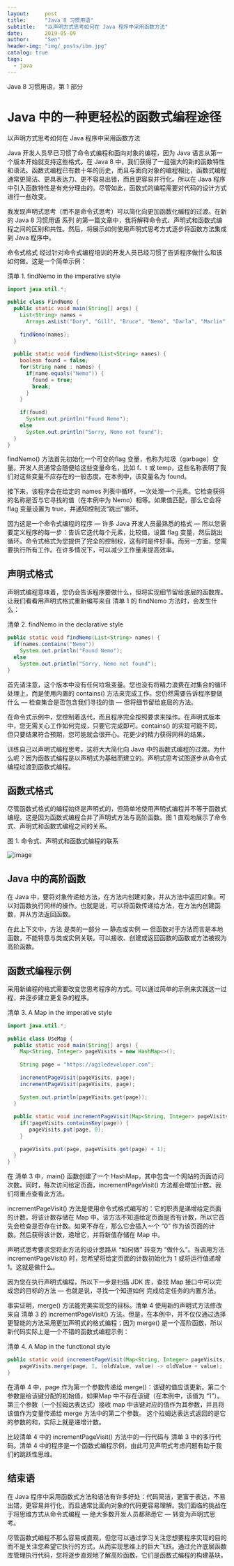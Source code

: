 ```yaml
---
layout:     post
title:      "Java 8 习惯用语"
subtitle:   "以声明方式思考如何在 Java 程序中采用函数方法"
date:       2019-05-09
author:     "Sen"
header-img: "img/_posts/ibm.jpg"
catalog: true
tags:
  - java
---
```

Java 8 习惯用语，第 1 部分
# Java 中的一种更轻松的函数式编程途径

以声明方式思考如何在 Java 程序中采用函数方法


Java 开发人员早已习惯了命令式编程和面向对象的编程，因为 Java 语言从第一个版本开始就支持这些格式。在 Java 8 中，我们获得了一组强大的新的函数特性和语法。函数式编程已有数十年的历史，而且与面向对象的编程相比，函数式编程通常更简洁、更具表达力、更不容易出错，而且更容易并行化。所以在 Java 程序中引入函数特性是有充分理由的。尽管如此，函数式的编程需要对代码的设计方式进行一些改变。

我发现声明式思考（而不是命令式思考）可以简化向更加函数化编程的过渡。在新的 Java 8 习惯用语 系列 的第一篇文章中，我将解释命令式、声明式和函数式编程之间的区别和共性。然后，将展示如何使用声明式思考方式逐步将函数方法集成到 Java 程序中。

命令式格式
经过针对命令式编程培训的开发人员已经习惯了告诉程序做什么和该如何做。这是一个简单示例：

清单 1. findNemo in the imperative style

```java
import java.util.*;
 
public class FindNemo {
  public static void main(String[] args) {
    List<String> names = 
      Arrays.asList("Dory", "Gill", "Bruce", "Nemo", "Darla", "Marlin", "Jacques");
 
    findNemo(names);
  }                 
   
  public static void findNemo(List<String> names) {
    boolean found = false;
    for(String name : names) {
      if(name.equals("Nemo")) {
        found = true;
        break;
      }
    }
     
    if(found)
      System.out.println("Found Nemo");
    else
      System.out.println("Sorry, Nemo not found");
  }
}
```

findNemo() 方法首先初始化一个可变的flag 变量，也称为垃圾（garbage）变量。开发人员通常会随便给这些变量命名，比如 f、t 或 temp，这些名称表明了我们对这些变量不应存在的一般态度。在本例中，该变量名为 found。

接下来，该程序会在给定的 names 列表中循环，一次处理一个元素。它检查获得的名称是否与它寻找的值（在本例中为 Nemo）相等。如果值匹配，那么它会将 flag 变量设置为 true，并通知控制流“跳出”循环。

因为这是一个命令式编程的程序 — 许多 Java 开发人员最熟悉的格式 — 所以您需要定义程序的每一步：告诉它迭代每个元素，比较值，设置 flag 变量，然后跳出循环。命令式格式为您提供了完全的控制权，这有时是件好事。而另一方面，您需要执行所有工作。在许多情况下，可以减少工作量来提高效率。

声明式格式
-
声明式编程意味着，您仍会告诉程序要做什么，但将实现细节留给底层的函数库。让我们看看用声明式格式重新编写来自 清单 1 的 findNemo 方法时，会发生什么：

清单 2. findNemo in the declarative style
```java
public static void findNemo(List<String> names) {
  if(names.contains("Nemo"))
    System.out.println("Found Nemo");
  else
    System.out.println("Sorry, Nemo not found");
}
```
首先请注意，这个版本中没有任何垃圾变量。您也没有将精力浪费在对集合的循环处理上，而是使用内置的 contains() 方法来完成工作。您仍然需要告诉程序要做什么 — 检查集合是否包含我们寻找的值 — 但将细节留给底层的方法。

在命令式示例中，您控制着迭代，而且程序完全按照要求来操作。在声明式版本中，您无需关心工作如何完成，只要它完成即可。contains() 的实现可能不同，但只要结果符合预期，您可能就会很开心。花更少的精力获得同样的结果。

训练自己以声明式编程思考，这将大大简化向 Java 中的函数式编程的过渡。为什么呢？因为函数式编程是以声明式为基础而建立的。声明式思考试图逐步从命令式编程过渡到函数式编程。

函数式格式
-
尽管函数式格式的编程始终是声明式的，但简单地使用声明式编程并不等于函数式编程。这是因为函数式编程合并了声明式方法与高阶函数。图 1 直观地展示了命令式、声明式和函数式编程之间的关系。

图 1. 命令式、声明式和函数式编程的联系

![image](img/_posts/fig1.jpg)

Java 中的高阶函数
-
在 Java 中，要将对象传递给方法，在方法内创建对象，并从方法中返回对象。可以对函数执行同样的操作。也就是说，可以将函数传递给方法，在方法内创建函数，并从方法返回函数。

在此上下文中，方法 是类的一部分 — 静态或实例 — 但函数对于方法而言是本地函数，不能特意与类或实例关联。可以接收、创建或返回函数的函数或方法被视为高阶函数。

函数式编程示例
-
采用新编程的格式需要改变您思考程序的方式。可以通过简单的示例来实践这一过程，并逐步建立更复杂的程序。

清单 3. A Map in the imperative style
```java
import java.util.*;
 
public class UseMap {
  public static void main(String[] args) {
    Map<String, Integer> pageVisits = new HashMap<>();            
     
    String page = "https://agiledeveloper.com";
     
    incrementPageVisit(pageVisits, page);
    incrementPageVisit(pageVisits, page);
     
    System.out.println(pageVisits.get(page));
  }
   
  public static void incrementPageVisit(Map<String, Integer> pageVisits, String page) {
    if(!pageVisits.containsKey(page)) {
       pageVisits.put(page, 0);
    }
     
    pageVisits.put(page, pageVisits.get(page) + 1);
  }
}
```

在 清单 3 中，main() 函数创建了一个 HashMap，其中包含一个网站的页面访问次数。同时，每次访问给定页面，incrementPageVisit() 方法都会增加计数。我们将重点查看此方法。

incrementPageVisit() 方法是使用命令式格式编写的：它的职责是递增给定页面的计数，将该计数存储在 Map 中。该方法不知道给定页面是否有计数，所以它首先会检查是否存在计数。如果不存在，那么它会插入一个 “0” 作为该页面的计数。然后获得该计数，递增它，并将新值存储在 Map 中。

声明式思考要求您将此方法的设计思路从 “如何做” 转变为 “做什么”。当调用方法 incrementPageVisit() 时，您希望将给定页面的计数初始化为 1 或将运行值递增 1。这就是做什么。

因为您在执行声明式编程，所以下一步是扫描 JDK 库，查找 Map 接口中可以完成您的目标的方法 — 也就是说，寻找一个知道如何 完成给定任务的内置方法。

事实证明，merge() 方法能完美实现您的目标。清单 4 使用新的声明式方法修改来自 清单 3 的 incrementPageVisit() 方法。但是，在本例中，并不仅仅通过选择更智能的方法采用更加声明式的格式编程；因为 merge() 是一个高阶函数，所以新代码实际上是一个不错的函数式编程示例：

清单 4. A Map in the functional style
```java
public static void incrementPageVisit(Map<String, Integer> pageVisits, String page) {
    pageVisits.merge(page, 1, (oldValue, value) -> oldValue + value); 
}
```
在清单 4 中，page 作为第一个参数传递给 merge()：该键的值应该更新。第二个参数是给该键分配的初始值，如果Map 中不存在该键（在本例中，该值为 “1”）。第三个参数（一个拉姆达表达式）接收 map 中该键对应的值作为其参数，并且将该值作为变量传递给 merge 方法中的第二个参数。 这个拉姆达表达式返回的是它的参数的和，实际上就是递增计数。

比较清单 4 中的 incrementPageVisit() 方法中的一行代码与 清单 3 中的多行代码。清单 4 中的程序是一个函数式编程示例，由此可见声明式考虑问题有助于我们的跳跃性思维。

结束语
-
在 Java 程序中采用函数式方法和语法有许多好处：代码简洁，更富于表达，不易出错，更容易并行化，而且通常比面向对象的代码更容易理解。我们面临的挑战在于将思维方式从命令式编程 — 绝大多数开发人员都熟悉它 — 转变为声明式思考。

尽管函数式编程不那么容易或直观，但您可以通过学习关注您想要程序实现的目的 而不是关注您希望它执行的方式，从而实现思维上的巨大飞跃。通过允许底层函数库管理执行代码，您将逐步直观地了解高阶函数，它们是函数式编程的构建基块。